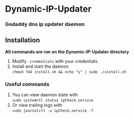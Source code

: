 # Dynamic-IP-Updater

### Godaddy dns ip updater daemon

## Installation
__All commands are run on the Dynamic-IP-Updater directory__
1. Modify `.credentials` with your credentials.
2. Install and start the daemon<br/>
`chmod 744 install.sh && echo "y" | sudo ./install.sh`

### Useful commands
1. You can view daemon state with <br/>
`sudo systemctl status ipCheck.service`
2. Or view trailing logs with <br/>
`sudo journalctl -u ipCheck.service -f`
